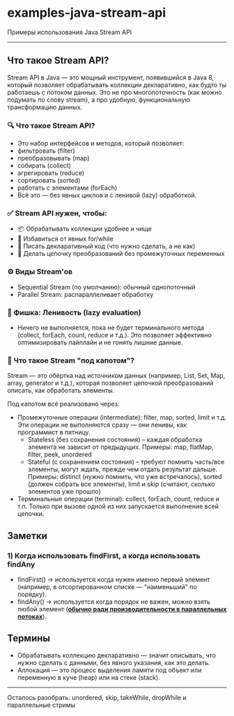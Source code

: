 # examples-java-stream-api
Примеры использования Java Stream API

___

## Что такое Stream API?
Stream API в Java — это мощный инструмент, появившийся в Java 8, который позволяет обрабатывать коллекции декларативно,
как будто ты работаешь с потоком данных. Это не про многопоточность (как можно подумать по слову stream), а про удобную,
функциональную трансформацию данных.

### 🔍 Что такое Stream API?
- Это набор интерфейсов и методов, который позволяет:
- фильтровать (filter)
- преобразовывать (map)
- собирать (collect)
- агрегировать (reduce)
- сортировать (sorted)
- работать с элементами (forEach)
- Всё это — без явных циклов и с ленивой (lazy) обработкой.

### ✅ Stream API нужен, чтобы:
- 📦 Обрабатывать коллекции удобнее и чище
- 🔁 Избавиться от явных for/while
- 🧠 Писать декларативный код (что нужно сделать, а не как)
- 🧼 Делать цепочку преобразований без промежуточных переменных

### ⚙️ Виды Stream'ов
- Sequential Stream (по умолчанию): обычный однопоточный
- Parallel Stream: распараллеливает обработку

### 🧠 Фишка: Ленивость (lazy evaluation)
- Ничего не выполняется, пока не будет терминального метода (collect, forEach, count, reduce и т.д.). Это позволяет
  эффективно оптимизировать пайплайн и не гонять лишние данные.

### 🔩 Что такое Stream "под капотом"?
Stream — это обёртка над источником данных (например, List, Set, Map, array, generator и т.д.), которая позволяет
цепочкой преобразований описать, как обработать элементы.

Под капотом всё реализовано через:
- Промежуточные операции (intermediate): filter, map, sorted, limit и т.д. Эти операции не выполняются сразу — они ленивы, как программист в пятницу.
    - Stateless (без сохранения состояния) – каждая обработка элемента не зависит от предыдущих. Примеры: map, flatMap, filter, peek, unordered
    - Stateful (с сохранением состояния) – требуют помнить часть/все элементы, могут ждать, прежде чем отдать результат дальше. Примеры: distinct (нужно помнить, что уже встречалось), sorted (должен собрать все элементы), limit и skip (считают, сколько элементов уже прошло)
- Терминальные операции (terminal): collect, forEach, count, reduce и т.п. Только при вызове одной из них запускается выполнение всей цепочки.

## Заметки

### 1) Когда использовать findFirst, а когда использовать findAny
 - findFirst() → используется когда нужен именно первый элемент (например, в отсортированном списке — "наименьший" по порядку).
 - findAny() → используется когда порядок не важен, можно взять любой элемент (<b><u>обычно ради производительности в параллельных потоках</u></b>).

## Термины
- Обрабатывать коллекцию декларативно — значит описывать, что нужно сделать с данными,
  без явного указания, как это делать.
- Аллокация — это процесс выделения памяти под объект или переменную в куче (heap) или на стеке (stack).

___

Осталось разобрать: unordered, skip, takeWhile, dropWhile и параллельные стримы 